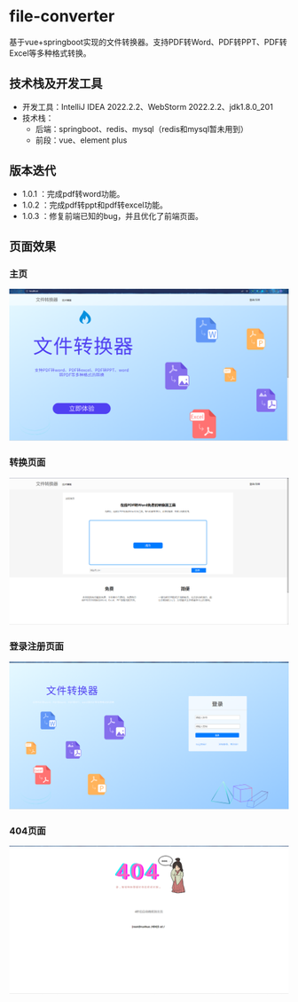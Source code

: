 # file-converter
基于vue+springboot实现的文件转换器。支持PDF转Word、PDF转PPT、PDF转Excel等多种格式转换。

## 技术栈及开发工具
- 开发工具：IntelliJ IDEA 2022.2.2、WebStorm 2022.2.2、jdk1.8.0_201
- 技术栈：
  - 后端：springboot、redis、mysql（redis和mysql暂未用到）
  - 前段：vue、element plus
  
## 版本迭代
- 1.0.1 ：完成pdf转word功能。
- 1.0.2 ：完成pdf转ppt和pdf转excel功能。
- 1.0.3 ：修复前端已知的bug，并且优化了前端页面。

## 页面效果
### 主页
![img.png](img.png)
### 转换页面
![img_1.png](img_1.png)
### 登录注册页面
![img_2.png](img_2.png)
### 404页面
![img_3.png](img_3.png)